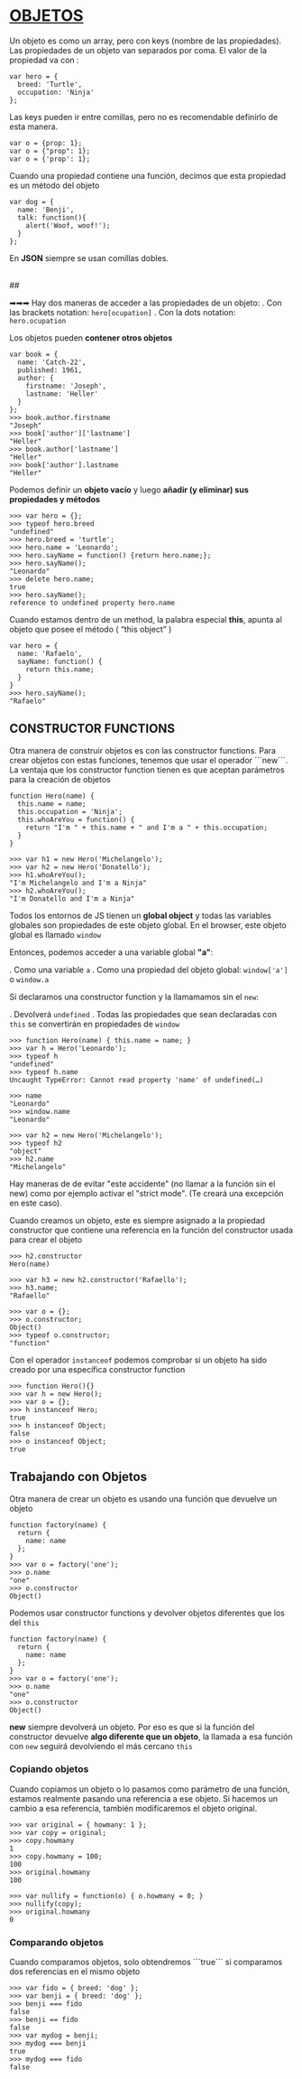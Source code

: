 <h1><a href="https://www.w3schools.com/js/js_objects.asp">OBJETOS</a></h1>

Un objeto es como un array, pero con keys (nombre de las propiedades).
Las propiedades de un objeto van separados por coma. El valor de la propiedad va con :

```
var hero = {
  breed: 'Turtle',
  occupation: 'Ninja'
};
```


Las keys pueden ir entre comillas, pero no es recomendable definirlo de esta manera.

```
var o = {prop: 1};
var o = {"prop": 1};
var o = {'prop': 1};
```

Cuando una propiedad contiene una función, decimos que esta propiedad es un método del objeto

```
var dog = {
  name: 'Benji',
  talk: function(){
    alert('Woof, woof!');
  } 
};
```


En **JSON** siempre se usan comillas dobles.

<br>
##

➡➡➡ Hay dos maneras de acceder a las propiedades  de un objeto:
    . Con las brackets notation: ```hero[ocupation]```
    . Con la dots notation: ```hero.ocupation```

Los objetos pueden <strong>contener otros objetos </strong>

```
var book = {
  name: 'Catch-22',
  published: 1961,
  author: {
    firstname: 'Joseph',
    lastname: 'Heller'
  }
};
>>> book.author.firstname
"Joseph"
>>> book['author']['lastname']
"Heller"
>>> book.author['lastname']
"Heller"
>>> book['author'].lastname
"Heller"
```

Podemos definir un **objeto vacío** y luego **añadir (y eliminar) sus propiedades y métodos**

```
>>> var hero = {};
>>> typeof hero.breed
"undefined"
>>> hero.breed = 'turtle';
>>> hero.name = 'Leonardo';
>>> hero.sayName = function() {return hero.name;};
>>> hero.sayName();
"Leonardo"
>>> delete hero.name;
true
>>> hero.sayName();
reference to undefined property hero.name
```

Cuando estamos dentro de un method, la palabra especial **this**, apunta al objeto que posee el método ( “this object” )

```
var hero = {
  name: 'Rafaelo',
  sayName: function() {
    return this.name;
  }
}
>>> hero.sayName();
"Rafaelo"
```


<h2>CONSTRUCTOR FUNCTIONS</h2>
Otra manera de construir objetos es con las constructor functions. Para crear objetos con estas funciones, tenemos que usar el operador ```new```. La ventaja que los constructor function tienen es que aceptan parámetros para la creación de objetos


```
function Hero(name) {
  this.name = name;
  this.occupation = 'Ninja';
  this.whoAreYou = function() {
    return "I'm " + this.name + " and I'm a " + this.occupation;
  }
}

>>> var h1 = new Hero('Michelangelo');
>>> var h2 = new Hero('Donatello');
>>> h1.whoAreYou();
"I'm Michelangelo and I'm a Ninja"
>>> h2.whoAreYou();
"I'm Donatello and I'm a Ninja"
```


Todos los entornos de JS tienen un **global object** y todas las variables globales son propiedades de este objeto global. En el browser, este objeto global es llamado ```window```
 
Entonces, podemos acceder a una variable global **"a"**:

. Como una variable ```a```
. Como una propiedad del objeto global: ```window['a']``` o ```window.a```


Si declaramos una constructor function y la llamamamos sin el ```new```:

. Devolverá ```undefined```
. Todas las propiedades que sean declaradas con ```this``` se convertirán en propiedades de ```window```


```
>>> function Hero(name) { this.name = name; }
>>> var h = Hero('Leonardo');
>>> typeof h
"undefined"
>>> typeof h.name
Uncaught TypeError: Cannot read property 'name' of undefined(…)

>>> name
"Leonardo"
>>> window.name
"Leonardo"

>>> var h2 = new Hero('Michelangelo');
>>> typeof h2
"object"
>>> h2.name
"Michelangelo"
```


Hay maneras de de evitar "este accidente" (no llamar a la función sin el new) como por ejemplo activar el "strict mode". (Te creará una excepción en este caso).

Cuando creamos un objeto, este es siempre asignado a la propiedad constructor que contiene una referencia en la función del constructor usada para crear el objeto

```
>>> h2.constructor
Hero(name)

>>> var h3 = new h2.constructor('Rafaello');
>>> h3.name;
"Rafaello"

>>> var o = {};
>>> o.constructor;
Object()
>>> typeof o.constructor;
"function"
```

Con el operador ```instanceof``` podemos comprobar si un objeto ha sido creado por una específica constructor function

```
>>> function Hero(){}
>>> var h = new Hero();
>>> var o = {};
>>> h instanceof Hero;
true
>>> h instanceof Object;
false
>>> o instanceof Object;
true
```

<h2>Trabajando con Objetos</h2>

Otra manera de crear un  objeto es usando una función que devuelve un objeto

```
function factory(name) {
  return {
    name: name
  };
}
>>> var o = factory('one');
>>> o.name
"one"
>>> o.constructor
Object()
```

Podemos usar constructor functions y devolver objetos diferentes que los del ```this```

```
function factory(name) {
  return {
    name: name
  };
}
>>> var o = factory('one');
>>> o.name
"one"
>>> o.constructor
Object()

```


**new** siempre devolverá un objeto. Por eso  es que si la función del constructor devuelve **algo diferente que un objeto**, la llamada a esa función con ```new``` seguirá devolviendo el más cercano ```this```

<h3>Copiando objetos</h3>

Cuando copiamos un objeto o lo pasamos como parámetro de una función, estamos realmente pasando una referencia a ese objeto. Si hacemos un cambio a esa referencia, también modificaremos el objeto original.

```
>>> var original = { howmany: 1 };
>>> var copy = original;
>>> copy.howmany
1
>>> copy.howmany = 100;
100
>>> original.howmany
100

>>> var nullify = function(o) { o.howmany = 0; }
>>> nullify(copy);
>>> original.howmany
0
```

<h3>Comparando objetos</h3>
Cuando comparamos objetos, solo obtendremos ```true``` si comparamos dos referencias en el mismo objeto

```
>>> var fido = { breed: 'dog' };
>>> var benji = { breed: 'dog' };
>>> benji === fido
false
>>> benji == fido
false
>>> var mydog = benji;
>>> mydog === benji
true
>>> mydog === fido
false
```
 


